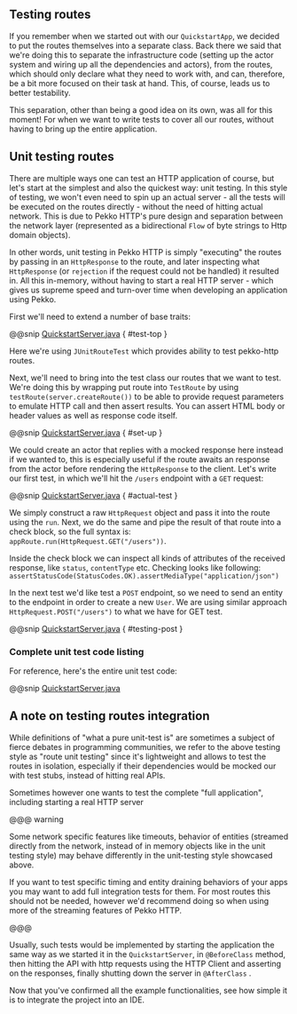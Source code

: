 Testing routes
--------------

If you remember when we started out with our `QuickstartApp`, we decided to put the routes themselves into a separate class. Back there we said that we're doing this to separate the infrastructure code (setting up the actor system and wiring up all the dependencies and actors), from the routes, which should only declare what they need to work with, and can, therefore, be a bit more focused on their task at hand. This, of course, leads us to better testability.

This separation, other than being a good idea on its own, was all for this moment! For when we want to write tests to cover all our routes, without having to bring up the entire application. 

## Unit testing routes

There are multiple ways one can test an HTTP application of course, but let's start at the simplest and also the quickest way: unit testing. In this style of testing, we won't even need to spin up an actual server - all the tests will be executed on the routes directly - without the need of hitting actual network. This is due to Pekko HTTP's pure design and separation between the network layer (represented as a bidirectional `Flow` of byte strings to Http domain objects).

In other words, unit testing in Pekko HTTP is simply "executing" the routes by passing in an `HttpResponse` to the route, and later inspecting what `HttpResponse` (or `rejection` if the request could not be handled) it resulted in. All this in-memory, without having to start a real HTTP server - which gives us supreme speed and turn-over time when developing an application using Pekko.

First we'll need to extend a number of base traits:

@@snip [QuickstartServer.java]($g8srctest$/java/$package$/UserRoutesTest.java) { #test-top }

Here we're using `JUnitRouteTest` which provides ability to test pekko-http routes.

Next, we'll need to bring into the test class our routes that we want to test. We're doing this by wrapping put route into `TestRoute` by using `testRoute(server.createRoute())` to be able to provide request parameters to emulate HTTP call and then assert results. You can assert HTML body or header values as well as response code itself.

@@snip [QuickstartServer.java]($g8srctest$/java/$package$/UserRoutesTest.java) { #set-up }

We could create an actor that replies with a mocked response here instead if we wanted to, this is especially useful if
the route awaits an response from the actor before rendering the `HttpResponse` to the client. 
Let's write our first test, in which we'll hit the `/users` endpoint with a `GET` request:

@@snip [QuickstartServer.java]($g8srctest$/java/$package$/UserRoutesTest.java) { #actual-test }

We simply construct a raw `HttpRequest` object and pass it into the route using the `run`.
Next, we do the same and pipe the result of that route into a check block, so the full syntax is:
`appRoute.run(HttpRequest.GET("/users"))`.

Inside the check block we can inspect all kinds of attributes of the received response, like `status`, `contentType` etc.
Checking looks like following: `assertStatusCode(StatusCodes.OK).assertMediaType("application/json")`

In the next test we'd like test a `POST` endpoint, so we need to send an entity to the endpoint in order to create a new
`User`. We are using similar approach `HttpRequest.POST("/users")` to what we have for GET test.

@@snip [QuickstartServer.java]($g8srctest$/java/$package$/UserRoutesTest.java) { #testing-post }

### Complete unit test code listing

For reference, here's the entire unit test code:

@@snip [QuickstartServer.java]($g8srctest$/java/$package$/UserRoutesTest.java)


## A note on testing routes integration

While definitions of "what a pure unit-test is" are sometimes a subject of fierce debates in programming communities, we refer to the above testing style as "route unit testing" since it's lightweight and allows to test the routes in isolation, especially if their dependencies would be mocked our with test stubs, instead of hitting real APIs.

Sometimes however one wants to test the complete "full application", including starting a real HTTP server

@@@ warning
  
  Some network specific features like timeouts, behavior of entities (streamed directly from the network, instead of in memory objects like in the unit testing style) may behave differently in the unit-testing style showcased above.
  
  If you want to test specific timing and entity draining behaviors of your apps you may want to add full integration tests for them. For most routes this should not be needed, however we'd recommend doing so when using more of the streaming features of Pekko HTTP.
  
@@@

Usually, such tests would be implemented by starting the application the same way as we started it in the `QuickstartServer`,
in `@BeforeClass` method, then hitting the API with http requests using the HTTP Client and asserting on the responses,
finally shutting down the server in `@AfterClass` .

Now that you've confirmed all the example functionalities, see how simple it is to integrate the project into an IDE.

